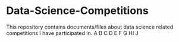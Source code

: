 # Data-Science-Competitions
This repository contains documents/files about data science related competitions I have participated in.
A
B
C
D
E
F
G
HI
J
